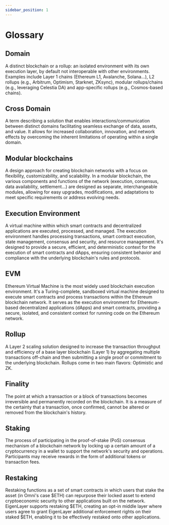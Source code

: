 ```yaml
---
sidebar_position: 1
---
```


# Glossary

## Domain

A distinct blockchain or a rollup: an isolated environment with its own execution layer, by default not interoperable with other environments. Examples include Layer 1 chains (Ethereum L1, Avalanche, Solana...), L2 rollups (e.g., Arbitrum, Optimism, Starknet, ZKsync), modular rollups/chains (e.g., leveraging Celestia DA) and app-specific rollups (e.g., Cosmos-based chains).

## Cross Domain

A term describing a solution that enables interactions/communication between distinct domains facilitating seamless exchange of data, assets, and value. It allows for increased collaboration, innovation, and network effects by overcoming the inherent limitations of operating within a single domain.

## Modular blockchains

A design approach for creating blockchain networks with a focus on flexibility, customizability, and scalability. In a modular blockchain, the various components and functions of the network (execution, consensus, data availability, settlement...) are designed as separate, interchangeable modules, allowing for easy upgrades, modifications, and adaptations to meet specific requirements or address evolving needs.

## Execution Environment

A virtual machine within which smart contracts and decentralized applications are executed, processed, and managed. The execution environment handles processing transactions, smart contract execution, state management, consensus and security, and resource management. It's designed to provide a secure, efficient, and deterministic context for the execution of smart contracts and dApps, ensuring consistent behavior and compliance with the underlying blockchain's rules and protocols.

## EVM

Ethereum Virtual Machine is the most widely used blockchain execution environment. It's a Turing-complete, sandboxed virtual machine designed to execute smart contracts and process transactions within the Ethereum blockchain network. It serves as the execution environment for Ethereum-based decentralized applications (dApps) and smart contracts, providing a secure, isolated, and consistent context for running code on the Ethereum network.

## Rollup

A Layer 2 scaling solution designed to increase the transaction throughput and efficiency of a base layer blockchain (Layer 1) by aggregating multiple transactions off-chain and then submitting a single proof or commitment to the underlying blockchain. Rollups come in two main flavors: Optimistic and ZK.

## Finality

The point at which a transaction or a block of transactions becomes irreversible and permanently recorded on the blockchain. It is a measure of the certainty that a transaction, once confirmed, cannot be altered or removed from the blockchain's history.

## Staking

The process of participating in the proof-of-stake (PoS) consensus mechanism of a blockchain network by locking up a certain amount of a cryptocurrency in a wallet to support the network's security and operations. Participants may receive rewards in the form of additional tokens or transaction fees.

## Restaking

Restaking functions as a set of smart contracts in which users that stake the asset (in Omni's case $ETH) can repurpose their locked asset to extend cryptoeconomic security to other applications built on the network. EigenLayer supports restaking $ETH, creating an opt-in middle layer where users agree to grant EigenLayer additional enforcement rights on their staked $ETH, enabling it to be effectively restaked onto other applications.
